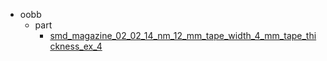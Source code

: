 * oobb
  * part
    * [smd_magazine_02_02_14_nm_12_mm_tape_width_4_mm_tape_thickness_ex_4](oobb/part/smd_magazine_02_02_14_nm_12_mm_tape_width_4_mm_tape_thickness_ex_4)
